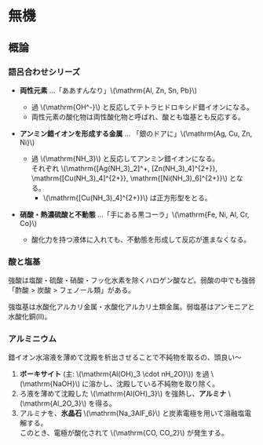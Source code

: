 # 無機

## 概論

### 語呂合わせシリーズ

+ **両性元素** ...「ああすんなり」\\(\mathrm{Al, Zn, Sn, Pb}\\)
    - 過 \\(\mathrm{OH^-}\\) と反応してテトラヒドロキシド錯イオンになる。
    - 両性元素の酸化物は両性酸化物と呼ばれ、酸とも塩基とも反応する。

+ **アンミン錯イオンを形成する金属** ... 「銀のドアに」\\(\mathrm{Ag, Cu, Zn, Ni}\\)
    - 過 \\(\mathrm{NH_3}\\) と反応してアンミン錯イオンになる。<br>それぞれ \\(\mathrm{[Ag(NH_3)_2]^+, [Zn(NH_3)_4]^{2+}}, \mathrm{[Cu(NH_3)_4]^{2+}}, \mathrm{[Ni(NH_3)_6]^{2+}}\\) となる。
        + \\(\mathrm{[Cu(NH_3)_4]^{2+}}\\) は正方形型をとる。

+ **硝酸・熱濃硫酸と不動態** ...「手にある黒コーラ」\\(\mathrm{Fe, Ni, Al, Cr, Co}\\)
    - 酸化力を持つ液体に入れても、不動態を形成して反応が進まなくなる。

### 酸と塩基

強酸は塩酸・硫酸・硝酸・フッ化水素を除くハロゲン酸など。弱酸の中でも強弱「酢酸 > 炭酸 > フェノール類」がある。

強塩基は水酸化アルカリ金属・水酸化アルカリ土類金属。弱塩基はアンモニアと水酸化銅(II)。


### アルミニウム

錯イオン水溶液を薄めて沈殿を析出させることで不純物を取るの、頭良い～

1. **ボーキサイト** (主: \\(\mathrm{Al(OH)_3 \cdot nH_2O}\\)) を過 \\(\mathrm{NaOH}\\) に溶かし、沈殿している不純物を取り除く。
2. ろ液を薄めて沈殿した \\(\mathrm{Al(OH)_3}\\) を強熱し、**アルミナ** \\(\mathrm{Al_2O_3}\\) を得る。
3. アルミナを、**氷晶石** \\(\mathrm{Na_3AlF_6}\\) と炭素電極を用いて溶融塩電解する。<br>このとき、電極が酸化されて \\(\mathrm{CO, CO_2}\\) が発生する。
